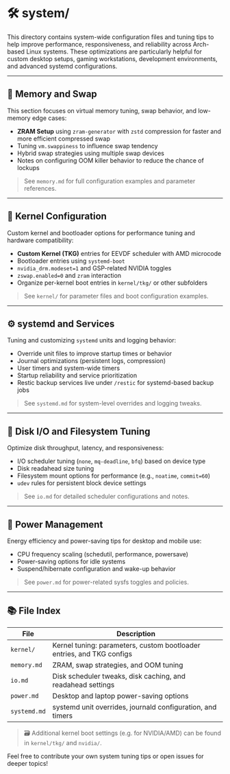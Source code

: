 # 🛠️ system/

This directory contains system-wide configuration files and tuning tips to help improve performance, responsiveness, and reliability across Arch-based Linux systems. These optimizations are particularly helpful for custom desktop setups, gaming workstations, development environments, and advanced systemd configurations.

---

## 🧠 Memory and Swap

This section focuses on virtual memory tuning, swap behavior, and low-memory edge cases:

- **ZRAM Setup** using `zram-generator` with `zstd` compression for faster and more efficient compressed swap
- Tuning `vm.swappiness` to influence swap tendency
- Hybrid swap strategies using multiple swap devices
- Notes on configuring OOM killer behavior to reduce the chance of lockups

> See `memory.md` for full configuration examples and parameter references.

---

## 🧬 Kernel Configuration

Custom kernel and bootloader options for performance tuning and hardware compatibility:

- **Custom Kernel (TKG)** entries for EEVDF scheduler with AMD microcode
- Bootloader entries using `systemd-boot`
- `nvidia_drm.modeset=1` and GSP-related NVIDIA toggles
- `zswap.enabled=0` and `zram` interaction
- Organize per-kernel boot entries in `kernel/tkg/` or other subfolders

> See `kernel/` for parameter files and boot configuration examples.

---

## ⚙️ systemd and Services

Tuning and customizing `systemd` units and logging behavior:

- Override unit files to improve startup times or behavior
- Journal optimizations (persistent logs, compression)
- User timers and system-wide timers
- Startup reliability and service prioritization
- Restic backup services live under `/restic` for systemd-based backup jobs

> See `systemd.md` for system-level overrides and logging tweaks.

---

## 💽 Disk I/O and Filesystem Tuning

Optimize disk throughput, latency, and responsiveness:

- I/O scheduler tuning (`none`, `mq-deadline`, `bfq`) based on device type
- Disk readahead size tuning
- Filesystem mount options for performance (e.g., `noatime`, `commit=60`)
- `udev` rules for persistent block device settings

> See `io.md` for detailed scheduler configurations and notes.

---

## 🔋 Power Management

Energy efficiency and power-saving tips for desktop and mobile use:

- CPU frequency scaling (schedutil, performance, powersave)
- Power-saving options for idle systems
- Suspend/hibernate configuration and wake-up behavior

> See `power.md` for power-related sysfs toggles and policies.

---

## 📚 File Index

| File               | Description                                                             |
|--------------------|-------------------------------------------------------------------------|
| `kernel/`          | Kernel tuning: parameters, custom bootloader entries, and TKG configs   |
| `memory.md`        | ZRAM, swap strategies, and OOM tuning                                   |
| `io.md`            | Disk scheduler tweaks, disk caching, and readahead settings              |
| `power.md`         | Desktop and laptop power-saving options                                 |
| `systemd.md`       | systemd unit overrides, journald configuration, and timers              |

> 🗃️ Additional kernel boot settings (e.g. for NVIDIA/AMD) can be found in `kernel/tkg/` and `nvidia/`.

Feel free to contribute your own system tuning tips or open issues for deeper topics!
